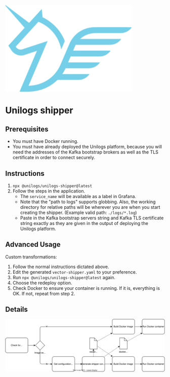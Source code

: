 <img src="https://raw.githubusercontent.com/unilogs/unilogs/refs/heads/main/configuration_generator/logo.png" width="400" alt="Unilogs logo">

# Unilogs shipper

## Prerequisites

- You must have Docker running.
- You must have already deployed the Unilogs platform, because you will need the
  addresses of the Kafka bootstrap brokers as well as the TLS certificate in
  order to connect securely.

## Instructions

1. `npx @unilogs/unilogs-shipper@latest`
2. Follow the steps in the application.
   - The `service_name` will be available as a label in Grafana.
   - Note that the "path to logs" supports globbing. Also, the working directory
     for relative paths will be wherever you are when you start creating the
     shipper. (Example valid path: `./logs/*.log`)
   - Paste in the Kafka bootstrap servers string and Kafka TLS certificate
     string exactly as they are given in the output of deploying the Unilogs
     platform.

## Advanced Usage

Custom transformations:

1. Follow the normal instructions dictated above.
2. Edit the generated `vector-shipper.yaml` to your preference.
3. Run `npx @unilogs/unilogs-shipper@latest` again.
4. Choose the redeploy option.
5. Check Docker to ensure your container is running. If it is, everything is OK.
   If not, repeat from step 2.

## Details

![Diagram of Unilogs shipper process](./shipper-process.drawio.svg)
